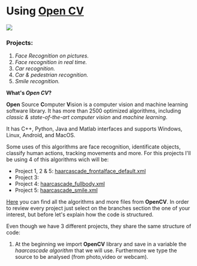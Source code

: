# Using [Open CV](https://opencv.org/about/) 
![](https://upload.wikimedia.org/wikipedia/commons/thumb/3/32/OpenCV_Logo_with_text_svg_version.svg/100px-OpenCV_Logo_with_text_svg_version.svg.png)  
### Projects:

1. _Face Recognition on pictures._
2. _Face recognition in real time._
3. _Car recognition._
4. _Car & pedestrian recognition._
5. _Smile recognition._


**What's _Open CV_?**

**Open** Source **C**omputer **V**ision is a computer vision and machine learning software library.
It has more than 2500 optimized algorithms, including _classic & state-of-the-art computer vision_ and _machine learning_. 

It has C++, Python, Java and Matlab interfaces and supports Windows, Linux, Android, and MacOS. 

Some uses of this algorithms are face recognition, identificate objects, classify human actions, tracking movements and more. For this projects I'll be using 4 of this algorithms wich will be:

- Project 1, 2 & 5: [haarcascade_frontalface_default.xml](https://github.com/opencv/opencv/blob/master/data/haarcascades/haarcascade_frontalface_default.xmlhttps://github.com/opencv/opencv/blob/master/data/haarcascades/haarcascade_frontalface_default.xml)
- Project 3:
- Project 4: [haarcascade_fullbody.xml](https://github.com/opencv/opencv/blob/master/data/haarcascades/haarcascade_fullbody.xml)
- Project 5: [haarcascade_smile.xml](https://github.com/opencv/opencv/blob/master/data/haarcascades/haarcascade_smile.xml)

[Here](https://github.com/opencv/opencv) you can find all the algorithms and more files from **OpenCV**. In order to review every project just select on the branches section the one of your interest, but before let's explain how the code is 
structured.

Even though we have 3 different projects, they share the same structure of code:

1. At the beginning we import **OpenCV** library and save in a variable the _haarcascade algorithm_ that we will use. Furthermore we type the source to be analysed (from photo,video or webcam).  

